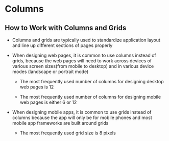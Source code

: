 # Columns

## How to Work with Columns and Grids

- Columns and grids are typically used to standardize application layout and line up different sections of pages properly

- When designing web pages, it is common to use columns instead of grids, because the web pages will need to work across devices of various screen sizes(from mobile to desktop) and in various device modes (landscape or portrait mode)

    - The most frequently used number of columns for designing desktop web pages is 12

    - The most frequently used number of columns for designing mobile web pages is either 6 or 12

- When designing mobile apps, it is common to use grids instead of columns because the app will only be for mobile phones and most mobile app frameworks are built around grids

    - The most frequently used grid size is 8 pixels